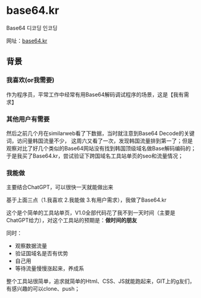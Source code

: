 # base64.kr

Base64 디코딩 인코딩

网址：[base64.kr](https://base64.kr)

## 背景
### 我喜欢(or我需要)
作为程序员，平常工作中经常有用Base64解码调试程序的场景，这是【我有需求】

### 其他用户有需要
然后之前几个月在similarweb看了下数据，当时就注意到Base64 Decode的关键词，访问量韩国流量不少，
这周六又看了一次，发现韩国流量排到第一了；但是观察对比了好几个类似的Base64网站没有找到韩国顶级域名做Base解码编码的；
于是我买了Base64.kr，尝试验证下跨国域名工具站单页的seo和流量情况；

### 我能做
主要结合ChatGPT，可以很快一天就能做出来

基于上面三点（1.我喜欢 2.我能做 3.有用户需求），我做了Base64.kr

这个是个简单的工具站单页，V1.0全部代码花了我不到一天时间（主要是ChatGPT给力），对这个工具站的预期是：**做时间的朋友**

同时：
- 观察数据流量
- 验证国域名是否有优势
- 自己用
- 等待流量慢慢涨起来，养成系

整个工具站很简单，追求就简单的Html、CSS、JS就能跑起来，GIT上的g友们，有感兴趣的可以clone、push；